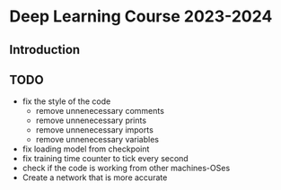 # Deep Learning Course 2023-2024
## Introduction
## TODO
* fix the style of the code
  * remove unnenecessary comments
  * remove unnenecessary prints
  * remove unnenecessary imports
  * remove unnenecessary variables
* fix loading model from checkpoint
* fix training time counter to tick every second
* check if the code is working from other machines-OSes
* Create a network that is more accurate
